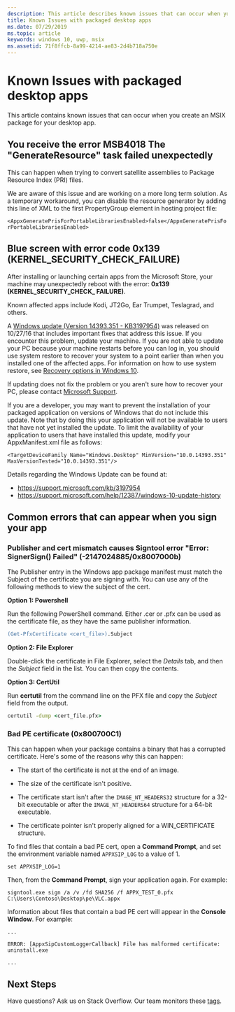 ```yaml
---
description: This article describes known issues that can occur when you create an MSIX package for your desktop app.
title: Known Issues with packaged desktop apps
ms.date: 07/29/2019
ms.topic: article
keywords: windows 10, uwp, msix
ms.assetid: 71f8ffcb-8a99-4214-ae83-2d4b718a750e
---
```


# Known Issues with packaged desktop apps

This article contains known issues that can occur when you create an MSIX package for your desktop app.

## You receive the error	MSB4018	The "GenerateResource" task failed unexpectedly

This can happen when trying to convert satellite assemblies to Package Resource Index (PRI) files.

We are aware of this issue and are working on a more long term solution. As a temporary workaround, you can disable the resource generator by adding this line of XML to the first PropertyGroup element in hosting project file:

``<AppxGeneratePrisForPortableLibrariesEnabled>false</AppxGeneratePrisForPortableLibrariesEnabled>``

## Blue screen with error code 0x139 (KERNEL_SECURITY_CHECK_FAILURE)

After installing or launching certain apps from the Microsoft Store, your machine may unexpectedly reboot with the error: **0x139 (KERNEL\_SECURITY\_CHECK\_ FAILURE)**.

Known affected apps include Kodi, JT2Go, Ear Trumpet, Teslagrad, and others.

A [Windows update (Version 14393.351 - KB3197954)](https://support.microsoft.com/kb/3197954) was released on 10/27/16 that includes important fixes that address this issue. If you encounter this problem, update your machine. If you are not able to update your PC because your machine restarts before you can log in, you should use system restore to recover your system to a point earlier than when you installed one of the affected apps. For information on how to use system restore, see [Recovery options in Windows 10](https://support.microsoft.com/help/12415/windows-10-recovery-options).

If updating does not fix the problem or you aren't sure how to recover your PC, please contact [Microsoft Support](https://support.microsoft.com/contactus/).

If you are a developer, you may want to prevent the installation of your packaged application on versions of Windows that do not include this update. Note that by doing this your application will not be available to users that have not yet installed the update. To limit the availability of your application to users that have installed this update, modify your AppxManifest.xml file as follows:

```<TargetDeviceFamily Name="Windows.Desktop" MinVersion="10.0.14393.351" MaxVersionTested="10.0.14393.351"/>```

Details regarding the Windows Update can be found at:
* https://support.microsoft.com/kb/3197954
* https://support.microsoft.com/help/12387/windows-10-update-history

## Common errors that can appear when you sign your app

### Publisher and cert mismatch causes Signtool error "Error: SignerSign() Failed" (-2147024885/0x8007000b)

The Publisher entry in the Windows app package manifest must match the Subject of the certificate you are signing with.  You can use any of the following methods to view the subject of the cert.

**Option 1: Powershell**

Run the following PowerShell command. Either .cer or .pfx can be used as the certificate file, as they have the same publisher information.

```ps
(Get-PfxCertificate <cert_file>).Subject
```

**Option 2: File Explorer**

Double-click the certificate in File Explorer, select the *Details* tab, and then the *Subject* field in the list. You can then copy the contents.

**Option 3: CertUtil**

Run **certutil** from the command line on the PFX file and copy the *Subject* field from the output.

```cmd
certutil -dump <cert_file.pfx>
```

<a id="bad-pe-cert"></a>

### Bad PE certificate (0x800700C1)

This can happen when your package contains a binary that has a corrupted certificate. Here's some of the reasons why this can happen:

* The start of the certificate is not at the end of an image.  

* The size of the certificate isn't positive.

* The certificate start isn't after the `IMAGE_NT_HEADERS32` structure for a 32-bit executable or after the `IMAGE_NT_HEADERS64` structure for a 64-bit executable.

* The certificate pointer isn't properly aligned for a WIN_CERTIFICATE structure.

To find files that contain a bad PE cert, open a **Command Prompt**, and set the environment variable named `APPXSIP_LOG` to a value of 1.

```
set APPXSIP_LOG=1
```

Then, from the **Command Prompt**, sign your application again. For example:

```
signtool.exe sign /a /v /fd SHA256 /f APPX_TEST_0.pfx C:\Users\Contoso\Desktop\pe\VLC.appx
```

Information about files that contain a bad PE cert will appear in the **Console Window**. For example:

```
...

ERROR: [AppxSipCustomLoggerCallback] File has malformed certificate: uninstall.exe

...   
```

## Next Steps

Have questions? Ask us on Stack Overflow. Our team monitors these [tags](https://stackoverflow.com/questions/tagged/project-centennial+or+desktop-bridge). 
